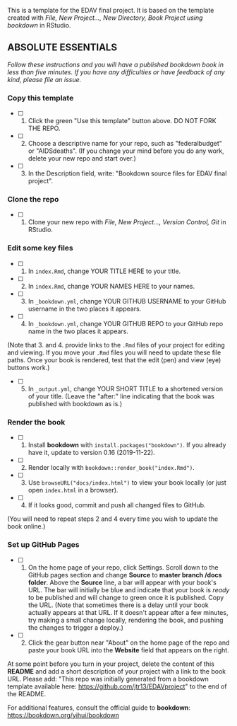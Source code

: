 This is a template for the EDAV final project. It is based on the template created with *File, New Project..., New Directory, Book Project using bookdown* in RStudio. 


## ABSOLUTE ESSENTIALS

*Follow these instructions and you will have a published bookdown book in less than five minutes. If you have any difficulties or have feedback of any kind, please file an issue.*

### Copy this template

- [ ] 1. Click the green "Use this template" button above.  DO NOT FORK THE REPO.

- [ ] 2. Choose a descriptive name for your repo, such as "federalbudget" or "AIDSdeaths".  (If you change your mind before you do any work, delete your new repo and start over.)

- [ ] 3. In the Description field, write: "Bookdown source files for EDAV final project".

### Clone the repo

- [ ] 1. Clone your new repo with *File, New Project..., Version Control, Git* in RStudio.

### Edit some key files

- [ ] 1. In `index.Rmd`, change YOUR TITLE HERE to your title.

- [ ] 2. In `index.Rmd`, change YOUR NAMES HERE to your names.

- [ ] 3. In `_bookdown.yml`, change YOUR GITHUB USERNAME to your GitHub username in the two places it appears.

- [ ] 4. In `_bookdown.yml`, change YOUR GITHUB REPO to your GitHub repo name in the two places it appears.

(Note that 3. and 4. provide links to the `.Rmd` files of your project for editing and viewing. If you move your `.Rmd` files you will need to update these file paths. Once your book is rendered, test that the edit (pen) and view (eye) buttons work.)

- [ ] 5. In `_output.yml`, change YOUR SHORT TITLE to a shortened version of your title. (Leave the "after:" line indicating that the book was published with bookdown as is.)

### Render the book

- [ ] 1. Install **bookdown** with `install.packages("bookdown")`. If you already have it, update to version 0.16 (2019-11-22).

- [ ] 2. Render locally with `bookdown::render_book("index.Rmd")`.

- [ ] 3. Use `browseURL("docs/index.html")` to view your book locally (or just open `index.html` in a browser).

- [ ] 4. If it looks good, commit and push all changed files to GitHub. 

(You will need to repeat steps 2 and 4 every time you wish to update the book online.)

### Set up GitHub Pages

- [ ] 1. On the home page of your repo, click Settings. Scroll down to the GitHub pages section and change **Source** to **master branch /docs folder**.  Above the **Source** line, a bar will appear with your book's URL. The bar will initially be blue and indicate that your book is *ready* to be published and will change to green once it is published. Copy the URL. (Note that sometimes there is a delay until your book actually appears at that URL. If it doesn't appear after a few minutes, try making a small change locally, rendering the book, and pushing the changes to trigger a deploy.)

- [ ] 2. Click the gear button near "About" on the home page of the repo and paste your book URL into the **Website** field that appears on the right.

At some point before you turn in your project, delete the content of this **README** and add a short description of your project with a link to the book URL. Please add: "This repo was initially generated from a bookdown template available here: https://github.com/jtr13/EDAVproject" to the end of the README.

For additional features, consult the official guide to **bookdown**: https://bookdown.org/yihui/bookdown



